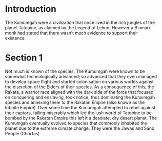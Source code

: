 # Introduction

The Kumumgah were a civilization that once lived in the rich jungles of the planet Tatooine,  as claimed by  the Legend of Lehon.
However a B'omarr monk had stated that there wasn’t much evidence to support their existence.

# Section 1

Not much is known of the species.
The Kumumgah were known to be somewhat technologically advanced; so advanced that they even managed to develop space flight and started colonisation on various worlds against the discretion of the Elders of their species.
As a consequence of this, the Rakata, a warrior race aligned with the dark side of the force that focused on conquering and enslaving, took notice, thus dominating the Kumumgah species and annexing them to the Rakatan Empire (also known as the Infinite Empire).
Over some time the Kumumgah attempted to rebel against their captors, failing miserably which led the lush world of Tatooine to be bombed by the Rakatan Empire this left it a desolate, dry desert planet.
The Kumumgah eventually evolved to species that commonly inhabited the planet due to the extreme climate change.
They were the Jawas and Sand People (Ghorfas).
